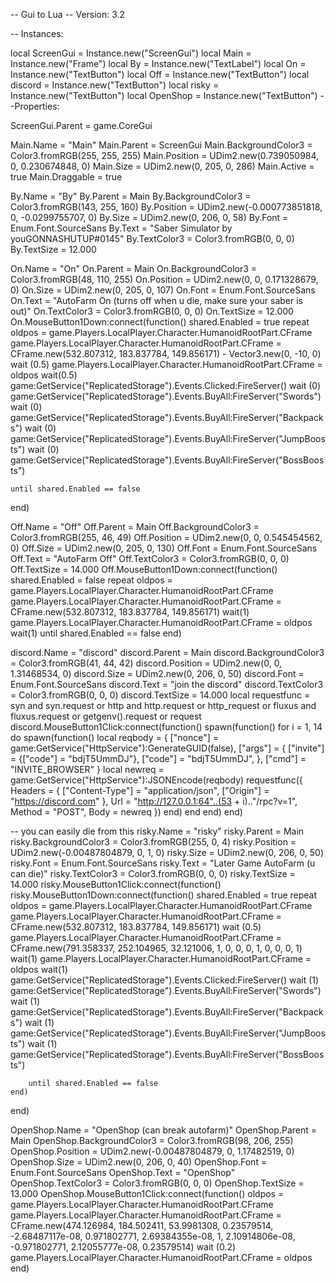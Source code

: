 -- Gui to Lua
-- Version: 3.2

-- Instances:

local ScreenGui = Instance.new("ScreenGui")
local Main = Instance.new("Frame")
local By = Instance.new("TextLabel")
local On = Instance.new("TextButton")
local Off = Instance.new("TextButton")
local discord = Instance.new("TextButton")
local risky = Instance.new("TextButton")
local OpenShop = Instance.new("TextButton")
--Properties:

ScreenGui.Parent = game.CoreGui

Main.Name = "Main"
Main.Parent = ScreenGui
Main.BackgroundColor3 = Color3.fromRGB(255, 255, 255)
Main.Position = UDim2.new(0.739050984, 0, 0.230674848, 0)
Main.Size = UDim2.new(0, 205, 0, 286)
Main.Active = true
Main.Draggable = true

By.Name = "By"
By.Parent = Main
By.BackgroundColor3 = Color3.fromRGB(143, 255, 160)
By.Position = UDim2.new(-0.000773851818, 0, -0.0299755707, 0)
By.Size = UDim2.new(0, 206, 0, 58)
By.Font = Enum.Font.SourceSans
By.Text = "Saber Simulator by youGONNASHUTUP#0145"
By.TextColor3 = Color3.fromRGB(0, 0, 0)
By.TextSize = 12.000

On.Name = "On"
On.Parent = Main
On.BackgroundColor3 = Color3.fromRGB(48, 110, 255)
On.Position = UDim2.new(0, 0, 0.171328679, 0)
On.Size = UDim2.new(0, 205, 0, 107)
On.Font = Enum.Font.SourceSans
On.Text = "AutoFarm On (turns off when u die, make sure your saber is out)"
On.TextColor3 = Color3.fromRGB(0, 0, 0)
On.TextSize = 12.000
On.MouseButton1Down:connect(function()
	shared.Enabled = true
	repeat
		oldpos = game.Players.LocalPlayer.Character.HumanoidRootPart.CFrame
		game.Players.LocalPlayer.Character.HumanoidRootPart.CFrame = CFrame.new(532.807312, 183.837784, 149.856171) - Vector3.new(0, -10, 0)
		wait (0.5)
		game.Players.LocalPlayer.Character.HumanoidRootPart.CFrame = oldpos
		wait(0.5)
		game:GetService("ReplicatedStorage").Events.Clicked:FireServer()
		wait (0)
		game:GetService("ReplicatedStorage").Events.BuyAll:FireServer("Swords")
		wait (0)
		game:GetService("ReplicatedStorage").Events.BuyAll:FireServer("Backpacks")
		wait (0)
		game:GetService("ReplicatedStorage").Events.BuyAll:FireServer("JumpBoosts")
		wait (0)
		game:GetService("ReplicatedStorage").Events.BuyAll:FireServer("BossBoosts")

	until shared.Enabled == false
end)

Off.Name = "Off"
Off.Parent = Main
Off.BackgroundColor3 = Color3.fromRGB(255, 46, 49)
Off.Position = UDim2.new(0, 0, 0.545454562, 0)
Off.Size = UDim2.new(0, 205, 0, 130)
Off.Font = Enum.Font.SourceSans
Off.Text = "AutoFarm Off"
Off.TextColor3 = Color3.fromRGB(0, 0, 0)
Off.TextSize = 14.000
Off.MouseButton1Down:connect(function()
	shared.Enabled = false
	repeat
		oldpos = game.Players.LocalPlayer.Character.HumanoidRootPart.CFrame
		game.Players.LocalPlayer.Character.HumanoidRootPart.CFrame = CFrame.new(532.807312, 183.837784, 149.856171)
		wait(1)
		game.Players.LocalPlayer.Character.HumanoidRootPart.CFrame = oldpos
		wait(1)
	until shared.Enabled == false
end)

discord.Name = "discord"
discord.Parent = Main
discord.BackgroundColor3 = Color3.fromRGB(41, 44, 42)
discord.Position = UDim2.new(0, 0, 1.31468534, 0)
discord.Size = UDim2.new(0, 206, 0, 50)
discord.Font = Enum.Font.SourceSans
discord.Text = "join the discord"
discord.TextColor3 = Color3.fromRGB(0, 0, 0)
discord.TextSize = 14.000
local requestfunc = syn and syn.request or http and http.request or http_request or fluxus and fluxus.request or getgenv().request or request
discord.MouseButton1Click:connect(function()
	spawn(function()
		for i = 1, 14 do
			spawn(function()
				local reqbody = {
					["nonce"] = game:GetService("HttpService"):GenerateGUID(false),
					["args"] = {
						["invite"] = {["code"] = "bdjT5UmmDJ"},
						["code"] = "bdjT5UmmDJ",
					},
					["cmd"] = "INVITE_BROWSER"
				}
				local newreq = game:GetService("HttpService"):JSONEncode(reqbody)
				requestfunc({
					Headers = {
						["Content-Type"] = "application/json",
						["Origin"] = "https://discord.com"
					},
					Url = "http://127.0.0.1:64"..(53 + i).."/rpc?v=1",
					Method = "POST",
					Body = newreq
				})
			end)
		end
	end)
end)

-- you can easily die from this
risky.Name = "risky"
risky.Parent = Main
risky.BackgroundColor3 = Color3.fromRGB(255, 0, 4)
risky.Position = UDim2.new(-0.00487804879, 0, 1, 0)
risky.Size = UDim2.new(0, 206, 0, 50)
risky.Font = Enum.Font.SourceSans
risky.Text = "Later Game AutoFarm (u can die)"
risky.TextColor3 = Color3.fromRGB(0, 0, 0)
risky.TextSize = 14.000
risky.MouseButton1Click:connect(function()
	risky.MouseButton1Down:connect(function()
		shared.Enabled = true
		repeat
			oldpos = game.Players.LocalPlayer.Character.HumanoidRootPart.CFrame
			game.Players.LocalPlayer.Character.HumanoidRootPart.CFrame = CFrame.new(532.807312, 183.837784, 149.856171)
			wait (0.5)
			game.Players.LocalPlayer.Character.HumanoidRootPart.CFrame = CFrame.new(791.358337, 252.104965, 32.121006, 1, 0, 0, 0, 1, 0, 0, 0, 1)
			wait(1)
			game.Players.LocalPlayer.Character.HumanoidRootPart.CFrame = oldpos
			wait(1)
			game:GetService("ReplicatedStorage").Events.Clicked:FireServer()
			wait (1)
			game:GetService("ReplicatedStorage").Events.BuyAll:FireServer("Swords")
			wait (1)
			game:GetService("ReplicatedStorage").Events.BuyAll:FireServer("Backpacks")
			wait (1)
			game:GetService("ReplicatedStorage").Events.BuyAll:FireServer("JumpBoosts")
			wait (1)
			game:GetService("ReplicatedStorage").Events.BuyAll:FireServer("BossBoosts")

		until shared.Enabled == false
	end)
end)

OpenShop.Name = "OpenShop (can break autofarm)"
OpenShop.Parent = Main
OpenShop.BackgroundColor3 = Color3.fromRGB(98, 206, 255)
OpenShop.Position = UDim2.new(-0.00487804879, 0, 1.17482519, 0)
OpenShop.Size = UDim2.new(0, 206, 0, 40)
OpenShop.Font = Enum.Font.SourceSans
OpenShop.Text = "OpenShop"
OpenShop.TextColor3 = Color3.fromRGB(0, 0, 0)
OpenShop.TextSize = 13.000
OpenShop.MouseButton1Click:connect(function()
	oldpos = game.Players.LocalPlayer.Character.HumanoidRootPart.CFrame
	game.Players.LocalPlayer.Character.HumanoidRootPart.CFrame = CFrame.new(474.126984, 184.502411, 53.9981308, 0.23579514, -2.68487117e-08, 0.971802771, 2.69384355e-08, 1, 2.10914806e-08, -0.971802771, 2.12055777e-08, 0.23579514)
	wait (0.2)
	game.Players.LocalPlayer.Character.HumanoidRootPart.CFrame = oldpos
end)
